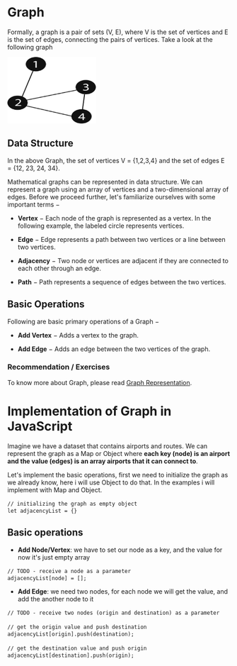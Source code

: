 # Graph
Formally, a graph is a pair of sets (V, E), where V is the set of vertices and E is the set of edges, connecting the pairs of vertices. Take a look at the following graph

<img width="200px" height="150px" src="../imgs/graph.svg" alt="graph image">

## Data Structure
In the above Graph, the set of vertices V = {1,2,3,4} and the set of edges E = {12, 23, 24, 34}.

Mathematical graphs can be represented in data structure. We can represent a graph using an array of vertices and a two-dimensional array of edges. Before we proceed further, let's familiarize ourselves with some important terms −

* **Vertex** − Each node of the graph is represented as a vertex. In the following example, the labeled circle represents vertices. 

* **Edge** − Edge represents a path between two vertices or a line between two vertices.

* **Adjacency** − Two node or vertices are adjacent if they are connected to each other through an edge.

* **Path** − Path represents a sequence of edges between the two vertices. 

## Basic Operations
Following are basic primary operations of a Graph −

* **Add Vertex** − Adds a vertex to the graph.

* **Add Edge** − Adds an edge between the two vertices of the graph.

### Recommendation / Exercises

To know more about Graph, please read [Graph Representation](https://www.hackerearth.com/practice/algorithms/graphs/graph-representation/tutorial/).

# Implementation of Graph in JavaScript
Imagine we have a dataset that contains airports and routes. We can represent the graph as a Map or Object where **each key (node) is an airport and the value (edges) is an array airports that it can connect to**.

Let's implement the basic operations, first we need to initialize the graph as we already know, here i will use Object to do that. In the examples i will implement with Map and Object.
```
// initializing the graph as empty object
let adjacencyList = {}
```
## Basic operations

* **Add Node/Vertex**: we have to set our node as a key, and the value for now it's just empty array
```
// TODO - receive a node as a parameter
adjacencyList[node] = [];
```
* **Add Edge**: we need two nodes, for each node we will get the value, and add the another node to it
```
// TODO - receive two nodes (origin and destination) as a parameter

// get the origin value and push destination
adjacencyList[origin].push(destination);

// get the destination value and push origin
adjacencyList[destination].push(origin);
```
